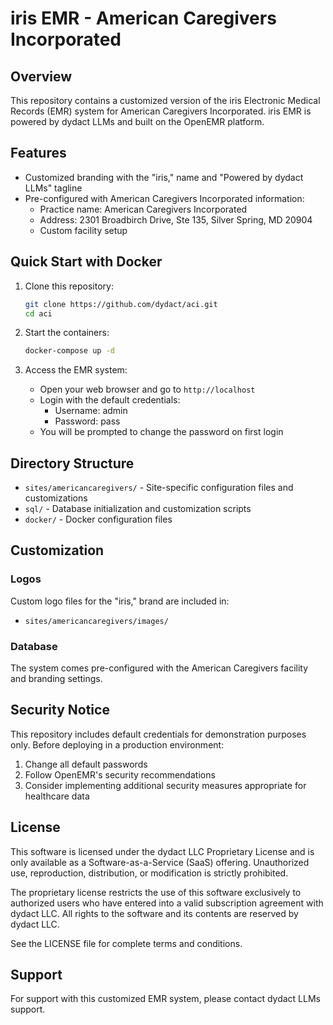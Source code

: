 # iris EMR - American Caregivers Incorporated

## Overview

This repository contains a customized version of the iris Electronic Medical Records (EMR) system for American Caregivers Incorporated. iris EMR is powered by dydact LLMs and built on the OpenEMR platform.

## Features

- Customized branding with the "iris," name and "Powered by dydact LLMs" tagline
- Pre-configured with American Caregivers Incorporated information:
  - Practice name: American Caregivers Incorporated
  - Address: 2301 Broadbirch Drive, Ste 135, Silver Spring, MD 20904
  - Custom facility setup

## Quick Start with Docker

1. Clone this repository:
   ```bash
   git clone https://github.com/dydact/aci.git
   cd aci
   ```

2. Start the containers:
   ```bash
   docker-compose up -d
   ```

3. Access the EMR system:
   - Open your web browser and go to `http://localhost`
   - Login with the default credentials:
     - Username: admin
     - Password: pass
   - You will be prompted to change the password on first login

## Directory Structure

- `sites/americancaregivers/` - Site-specific configuration files and customizations
- `sql/` - Database initialization and customization scripts
- `docker/` - Docker configuration files

## Customization

### Logos

Custom logo files for the "iris," brand are included in:
- `sites/americancaregivers/images/`

### Database

The system comes pre-configured with the American Caregivers facility and branding settings.

## Security Notice

This repository includes default credentials for demonstration purposes only. Before deploying in a production environment:

1. Change all default passwords
2. Follow OpenEMR's security recommendations
3. Consider implementing additional security measures appropriate for healthcare data

## License

This software is licensed under the dydact LLC Proprietary License and is only available as a Software-as-a-Service (SaaS) offering. Unauthorized use, reproduction, distribution, or modification is strictly prohibited.

The proprietary license restricts the use of this software exclusively to authorized users who have entered into a valid subscription agreement with dydact LLC. All rights to the software and its contents are reserved by dydact LLC.

See the LICENSE file for complete terms and conditions.

## Support

For support with this customized EMR system, please contact dydact LLMs support. 